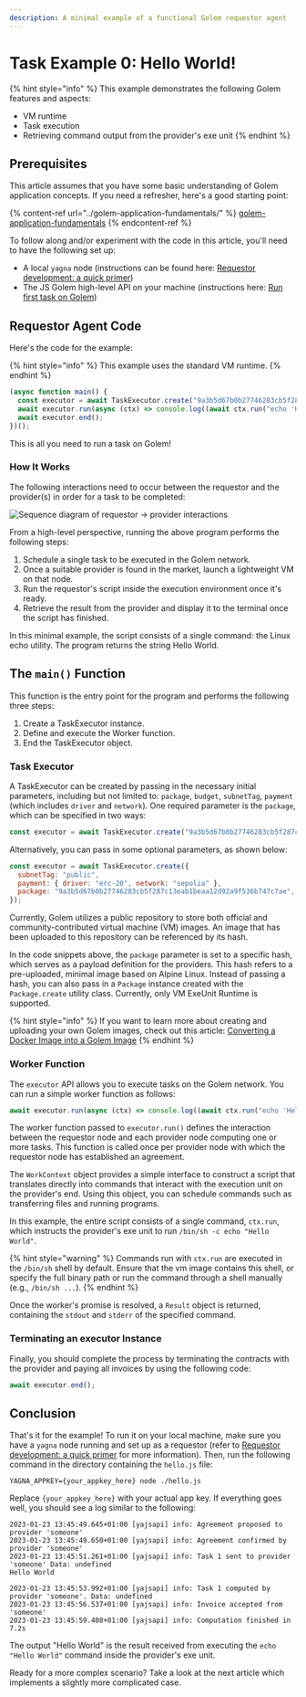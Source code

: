 ```yaml
---
description: A minimal example of a functional Golem requestor agent
---
```


# Task Example 0: Hello World!

{% hint style="info" %}
This example demonstrates the following Golem features and aspects:

- VM runtime
- Task execution
- Retrieving command output from the provider's exe unit
{% endhint %}

## Prerequisites

This article assumes that you have some basic understanding of Golem application concepts. If you need a refresher, here's a good starting point:

{% content-ref url="../golem-application-fundamentals/" %}
[golem-application-fundamentals](../golem-application-fundamentals/)
{% endcontent-ref %}

To follow along and/or experiment with the code in this article, you'll need to have the following set up:

- A local `yagna` node (instructions can be found here: [Requestor development: a quick primer](../flash-tutorial-of-requestor-development/))
- The JS Golem high-level API on your machine (instructions here: [Run first task on Golem](../flash-tutorial-of-requestor-development/run-first-task-on-golem.md))

## Requestor Agent Code

Here's the code for the example:

{% hint style="info" %}
This example uses the standard VM runtime.
{% endhint %}

```javascript
(async function main() {
  const executor = await TaskExecutor.create("9a3b5d67b0b27746283cb5f287c13eab1beaa12d92a9f536b747c7ae");
  await executor.run(async (ctx) => console.log((await ctx.run("echo 'Hello World'")).stdout));
  await executor.end();
})();
```


This is all you need to run a task on Golem!

### How It Works

The following interactions need to occur between the requestor and the provider(s) in order for a task to be completed:

![Sequence diagram of requestor -> provider interactions](../../.gitbook/assets/tutorial-07.jpg)

From a high-level perspective, running the above program performs the following steps:

1. Schedule a single task to be executed in the Golem network.
2. Once a suitable provider is found in the market, launch a lightweight VM on that node.
3. Run the requestor's script inside the execution environment once it's ready.
4. Retrieve the result from the provider and display it to the terminal once the script has finished.

In this minimal example, the script consists of a single command: the Linux echo utility. The program returns the string Hello World.

## The `main()` Function

This function is the entry point for the program and performs the following three steps:

1. Create a TaskExecutor instance.
2. Define and execute the Worker function.
3. End the TaskExecutor object.

### Task Executor

A TaskExecutor can be created by passing in the necessary initial parameters, including but not limited to: `package`, `budget`, `subnetTag`, `payment` (which includes `driver` and `network`). One required parameter is the `package`, which can be specified in two ways:

```javascript
const executor = await TaskExecutor.create("9a3b5d67b0b27746283cb5f287c13eab1beaa12d92a9f536b747c7ae"); 
```
Alternatively, you can pass in some optional parameters, as shown below:

```javascript
const executor = await TaskExecutor.create({
  subnetTag: "public",
  payment: { driver: "erc-20", network: "sepolia" },
  package: "9a3b5d67b0b27746283cb5f287c13eab1beaa12d92a9f536b747c7ae",
});
```

Currently, Golem utilizes a public repository to store both official and community-contributed virtual machine (VM) images. An image that has been uploaded to this repository can be referenced by its hash.

In the code snippets above, the `package` parameter is set to a specific hash, which serves as a payload definition for the providers. This hash refers to a pre-uploaded, minimal image based on Alpine Linux. Instead of passing a hash, you can also pass in a `Package` instance created with the `Package.create` utility class. Currently, only VM ExeUnit Runtime is supported.

{% hint style="info" %}
If you want to learn more about creating and uploading your own Golem images, check out this article: [Converting a Docker Image into a Golem Image](https://handbook.golem.network/requestor-tutorials/vm-runtime)
{% endhint %}

### Worker Function

The `executor` API allows you to execute tasks on the Golem network. You can run a simple worker function as follows:

```javascript
await executor.run(async (ctx) => console.log((await ctx.run("echo 'Hello World'")).stdout));
```

The worker function passed to `executor.run()` defines the interaction between the requestor node and each provider node computing one or more tasks. This function is called once per provider node with which the requestor node has established an agreement.

The `WorkContext` object provides a simple interface to construct a script that translates directly into commands that interact with the execution unit on the provider's end. Using this object, you can schedule commands such as transferring files and running programs.

In this example, the entire script consists of a single command, `ctx.run`, which instructs the provider's exe unit to run `/bin/sh -c echo "Hello World"`.

{% hint style="warning" %}
Commands run with `ctx.run` are executed in the `/bin/sh` shell by default. Ensure that the vm image contains this shell, or specify the full binary path or run the command through a shell manually (e.g., `/bin/sh ...`).
{% endhint %}

Once the worker's promise is resolved, a `Result` object is returned, containing the `stdout` and `stderr` of the specified command.

### Terminating an executor Instance

Finally, you should complete the process by terminating the contracts with the provider and paying all invoices by using the following code:

```js
await executor.end();
```

## Conclusion

That's it for the example! To run it on your local machine, make sure you have a `yagna` node running and set up as a requestor (refer to [Requestor development: a quick primer](../flash-tutorial-of-requestor-development/) for more information). 
Then, run the following command in the directory containing the `hello.js` file:

```
YAGNA_APPKEY={your_appkey_here} node ./hello.js
```

Replace `{your_appkey_here}` with your actual app key. If everything goes well, you should see a log similar to the following:

```
2023-01-23 13:45:49.645+01:00 [yajsapi] info: Agreement proposed to provider 'someone'
2023-01-23 13:45:49.650+01:00 [yajsapi] info: Agreement confirmed by provider 'someone'
2023-01-23 13:45:51.261+01:00 [yajsapi] info: Task 1 sent to provider 'someone' Data: undefined
Hello World

2023-01-23 13:45:53.992+01:00 [yajsapi] info: Task 1 computed by provider 'someone'. Data: undefined
2023-01-23 13:45:56.537+01:00 [yajsapi] info: Invoice accepted from 'someone'
2023-01-23 13:45:59.408+01:00 [yajsapi] info: Computation finished in 7.2s
```

The output "Hello World" is the result received from executing the `echo "Hello World"` command inside the provider's exe unit.

Ready for a more complex scenario? Take a look at the next article which implements a slightly more complicated case.
